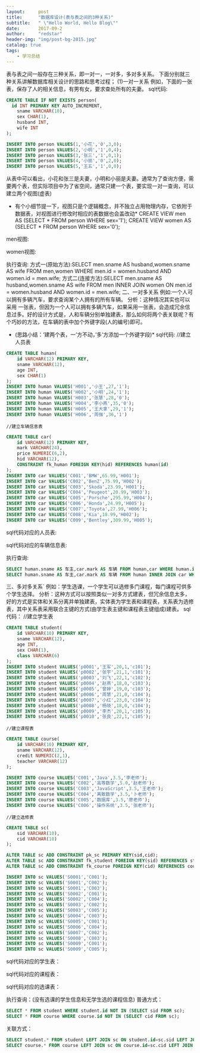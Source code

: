 ```yaml
---
layout:     post
title:      "数据库设计(表与表之间的3种关系)"
subtitle:   " \"Hello World, Hello Blog\""
date:       2017-09-2
author:     "redstar"
header-img: "img/post-bg-2015.jpg"
catalog: true
tags:
    - 学习总结
---
```




表与表之间一般存在三种关系，即一对一，一对多，多对多关系。 
下面分别就三种关系讲解数据库相关设计的思路和思考过程；
(1)一对一关系 
例如，下面的一张表，保存了人的相关信息，有男有女，要求查处所有的夫妻。 
sql代码:

```sql
CREATE TABLE IF NOT EXISTS person(
  id INT PRIMARY KEY AUTO_INCREMENT,
    sname VARCHAR(10),
    sex CHAR(1),
    husband INT,
    wife INT 
);

INSERT INTO person VALUES(1,'小花','0',3,0);
INSERT INTO person VALUES(2,'小明','1',0,4);
INSERT INTO person VALUES(3,'张三','1',0,1);
INSERT INTO person VALUES(4,'小丽','0',2,0);
INSERT INTO person VALUES(5,'王五','1',0,0);

```




 
从表中可以看出，小花和张三是夫妻，小明和小丽是夫妻。通常为了查询方便，需要两个表，但实际项目中为了省空间，通常只建一个表，要实现一对一查询，可以建立两个视图(虚表) 
* 有个小细节提一下，视图只是个逻辑概念，并不独立占用物理内存，它依附于数据表，对视图进行修改时相应的表数据也会盖改动*
CREATE VIEW men AS (SELECT * FROM person WHERE sex='1');
CREATE VIEW women AS (SELECT * FROM person WHERE sex='0');

men视图: 

 
women视图: 

执行查询: 
方式一(原始方法):SELECT men.sname AS husband,women.sname AS wife FROM men,women WHERE men.id = women.husband AND women.id = men.wife;
方式二(连接方法):SELECT men.sname AS husband,women.sname AS wife FROM men INNER JOIN women ON men.id = women.husband AND women.id = men.wife;
二、一对多关系 
例如:一个人可以拥有多辆汽车，要求查询某个人拥有的所有车辆。 
分析：这种情况其实也可以采用 一张表，但因为一个人可以拥有多辆汽车，如果采用一张表，会造成冗余信息过多。好的设计方式是，人和车辆分别单独建表，那么如何将两个表关联呢？有个巧妙的方法，在车辆的表中加个外键字段(人的编号)即可。 
* (思路小结：’建两个表，一’方不动，’多’方添加一个外键字段)*
sql代码:
    //建立人员表
```sql
CREATE TABLE human(
    id VARCHAR(12) PRIMARY KEY,
    sname VARCHAR(12),
    age INT,
    sex CHAR(1)
);
INSERT INTO human VALUES('H001','小王',27,'1');
INSERT INTO human VALUES('H002','小明',24,'1');
INSERT INTO human VALUES('H003','张慧',28,'0');
INSERT INTO human VALUES('H004','李小燕',35,'0');
INSERT INTO human VALUES('H005','王大拿',29,'1');
INSERT INTO human VALUES('H006','周强',36,'1')
```
    //建立车辆信息表
```sql   
CREATE TABLE car(
    id VARCHAR(12) PRIMARY KEY,
    mark VARCHAR(24),
    price NUMERIC(6,2),
    hid VARCHAR(12),
    CONSTRAINT fk_human FOREIGN KEY(hid) REFERENCES human(id)
);
INSERT INTO car VALUES('C001','BMW',65.99,'H001');
INSERT INTO car VALUES('C002','BenZ',75.99,'H002');
INSERT INTO car VALUES('C003','Skoda',23.99,'H001');
INSERT INTO car VALUES('C004','Peugeot',20.99,'H003');
INSERT INTO car VALUES('C005','Porsche',295.99,'H004');
INSERT INTO car VALUES('C006','Honda',24.99,'H005');
INSERT INTO car VALUES('C007','Toyota',27.99,'H006');
INSERT INTO car VALUES('C008','Kia',18.99,'H002');
INSERT INTO car VALUES('C009','Bentley',309.99,'H005');
```
sql代码对应的人员表: 

 
sql代码对应的车辆信息表: 

 
执行查询:
```sql
SELECT human.sname AS 车主,car.mark AS 车辆 FROM human,car WHERE human.id = car.hid;
SELECT human.sname AS 车主,car.mark AS 车辆 FROM human INNER JOIN car WHERE human.id = car.hid;
```

三、多对多关系` 
例如：学生选课，一个学生可以选修多门课程，每门课程可供多个学生选择。 
分析：这种方式可以按照类似一对多方式建表，但冗余信息太多，好的方式是实体和关系分离并单独建表，实体表为学生表和课程表，关系表为选修表，其中关系表采用联合主键的方式(由学生表主键和课程表主键组成)建表。
sql代码：
    //建立学生表
```sql    
CREATE TABLE student(
    id VARCHAR(10) PRIMARY KEY,
    sname VARCHAR(12),
    age INT,
    sex CHAR(1),
    class VARCHAR(6)
);
INSERT INTO student VALUES('p0001','王军',20,1,'c101');
INSERT INTO student VALUES('p0002','张宇',21,1,'c101');
INSERT INTO student VALUES('p0003','刘飞',22,1,'c102');
INSERT INTO student VALUES('p0004','赵燕',18,0,'c103');
INSERT INTO student VALUES('p0005','曾婷',19,0,'c103');
INSERT INTO student VALUES('p0006','周慧',21,0,'c104');
INSERT INTO student VALUES('p0007','小红',23,0,'c104');
INSERT INTO student VALUES('p0008','杨晓',18,0,'c104');
INSERT INTO student VALUES('p0009','李杰',20,1,'c105');
INSERT INTO student VALUES('p0010','张良',22,1,'c105');
```
    //建立课程表
```sql    
CREATE TABLE course(
    id VARCHAR(10) PRIMARY KEY,
    sname VARCHAR(12),
    credit NUMERIC(2,1),
    teacher VARCHAR(12)
);
```
```sql
INSERT INTO course VALUES('C001','Java',3.5,'李老师');
INSERT INTO course VALUES('C002','高等数学',5.0,'赵老师');
INSERT INTO course VALUES('C003','JavaScript',3.5,'王老师');
INSERT INTO course VALUES('C004','离散数学',3.5,'卜老师');
INSERT INTO course VALUES('C005','数据库',3.5,'廖老师');
INSERT INTO course VALUES('C006','操作系统',3.5,'张老师');

```

    //建立选修表
```sql
CREATE TABLE sc(
    sid VARCHAR(10),
    cid VARCHAR(10)
);

ALTER TABLE sc ADD CONSTRAINT pk_sc PRIMARY KEY(sid,cid);
ALTER TABLE sc ADD CONSTRAINT fk_student FOREIGN KEY(sid) REFERENCES student(id);
ALTER TABLE sc ADD CONSTRAINT fk_course FOREIGN KEY(cid) REFERENCES course(id);

INSERT INTO sc VALUES('S0001','C001');
INSERT INTO sc VALUES('S0001','C002');
INSERT INTO sc VALUES('S0001','C003');
INSERT INTO sc VALUES('S0002','C001');
INSERT INTO sc VALUES('S0002','C004');
INSERT INTO sc VALUES('S0003','C002');
INSERT INTO sc VALUES('S0003','C005');
INSERT INTO sc VALUES('S0004','C003');
INSERT INTO sc VALUES('S0005','C001');
INSERT INTO sc VALUES('S0006','C004');
INSERT INTO sc VALUES('S0007','C002');
INSERT INTO sc VALUES('S0008','C003');
INSERT INTO sc VALUES('S0009','C001');
INSERT INTO sc VALUES('S0009','C005');

```    

sql代码对应的学生表： 

 
sql代码对应的课程表： 

 
sql代码对应的选课表： 

 
执行查询：(没有选课的学生信息和无学生选的课程信息) 
普通方式：
```sql
SELECT * FROM student WHERE student.id NOT IN (SELECT sid FROM sc);
SELECT * FROM course WHERE course.id NOT IN (SELECT cid FROM sc);
```
关联方式：
```sql
SELECT student.* FROM student LEFT JOIN sc ON student.id=sc.sid LEFT JOIN course ON course.id = sc.cid WHERE course.sname IS NULL;
SELECT course.* FROM course LEFT JOIN sc ON course.id=sc.cid LEFT JOIN student ON student.id = sc.sid WHERE student.sname IS NULL;
```